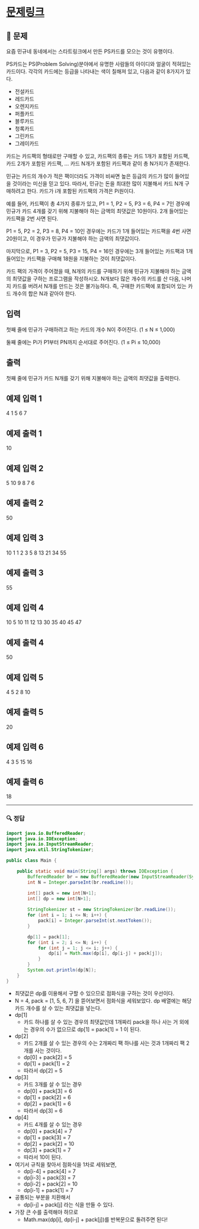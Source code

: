 # [문제링크](https://www.acmicpc.net/problem/11052)

## 📝 문제

요즘 민규네 동네에서는 스타트링크에서 만든 PS카드를 모으는 것이 유행이다.

PS카드는 PS(Problem Solving)분야에서 유명한 사람들의 아이디와 얼굴이 적혀있는 카드이다. 각각의 카드에는 등급을 나타내는 색이 칠해져 있고, 다음과 같이 8가지가 있다.

-   전설카드
-   레드카드
-   오렌지카드
-   퍼플카드
-   블루카드
-   청록카드
-   그린카드
-   그레이카드

카드는 카드팩의 형태로만 구매할 수 있고, 카드팩의 종류는 카드 1개가 포함된 카드팩, 카드 2개가 포함된 카드팩, ... 카드 N개가 포함된 카드팩과 같이 총 N가지가 존재한다.

민규는 카드의 개수가 적은 팩이더라도 가격이 비싸면 높은 등급의 카드가 많이 들어있을 것이라는 미신을 믿고 있다. 따라서, 민규는 돈을 최대한 많이 지불해서 카드 N개 구매하려고 한다. 카드가 i개 포함된 카드팩의 가격은 Pi원이다.

예를 들어, 카드팩이 총 4가지 종류가 있고, P1 = 1, P2 = 5, P3 = 6, P4 = 7인 경우에 민규가 카드 4개를 갖기 위해 지불해야 하는 금액의 최댓값은 10원이다. 2개 들어있는 카드팩을 2번 사면 된다.

P1 = 5, P2 = 2, P3 = 8, P4 = 10인 경우에는 카드가 1개 들어있는 카드팩을 4번 사면 20원이고, 이 경우가 민규가 지불해야 하는 금액의 최댓값이다.

마지막으로, P1 = 3, P2 = 5, P3 = 15, P4 = 16인 경우에는 3개 들어있는 카드팩과 1개 들어있는 카드팩을 구매해 18원을 지불하는 것이 최댓값이다.

카드 팩의 가격이 주어졌을 때, N개의 카드를 구매하기 위해 민규가 지불해야 하는 금액의 최댓값을 구하는 프로그램을 작성하시오. N개보다 많은 개수의 카드를 산 다음, 나머지 카드를 버려서 N개를 만드는 것은 불가능하다. 즉, 구매한 카드팩에 포함되어 있는 카드 개수의 합은 N과 같아야 한다.

## 입력

첫째 줄에 민규가 구매하려고 하는 카드의 개수 N이 주어진다. (1 ≤ N ≤ 1,000)

둘째 줄에는 Pi가 P1부터 PN까지 순서대로 주어진다. (1 ≤ Pi ≤ 10,000)

## 출력

첫째 줄에 민규가 카드 N개를 갖기 위해 지불해야 하는 금액의 최댓값을 출력한다.

## 예제 입력 1 

4
1 5 6 7

## 예제 출력 1 
10

## 예제 입력 2 

5
10 9 8 7 6

## 예제 출력 2 

50

## 예제 입력 3 

10
1 1 2 3 5 8 13 21 34 55

## 예제 출력 3 

55

## 예제 입력 4

10
5 10 11 12 13 30 35 40 45 47

## 예제 출력 4 

50

## 예제 입력 5

4
5 2 8 10

## 예제 출력 5 

20

## 예제 입력 6 

4
3 5 15 16

## 예제 출력 6

18

---

### 🔍 정답

```java
import java.io.BufferedReader;
import java.io.IOException;
import java.io.InputStreamReader;
import java.util.StringTokenizer;

public class Main {

    public static void main(String[] args) throws IOException {
        BufferedReader br = new BufferedReader(new InputStreamReader(System.in));
        int N = Integer.parseInt(br.readLine());

        int[] pack = new int[N+1];
        int[] dp = new int[N+1];
        
        StringTokenizer st = new StringTokenizer(br.readLine());
        for (int i = 1; i <= N; i++) {
            pack[i] = Integer.parseInt(st.nextToken());
        }

        dp[1] = pack[1];
        for (int i = 2; i <= N; i++) {
            for (int j = 1; j <= i; j++) {
                dp[i] = Math.max(dp[i], dp[i-j] + pack[j]);
            }
        }
        System.out.println(dp[N]);
    }
}
```
- 최댓값은 dp를 이용해서 구할 수 있으므로 점화식을 구하는 것이 우선이다.
- N = 4, pack = [1, 5, 6, 7] 을 뜯어보면서 점화식을 세워보았다. dp 배열에는 해당 카드 개수를 살 수 있는 최댓값을 넣는다.
- dp[1] 
	- 카드 하나를 살 수 있는 경우의 최댓값인데 1개짜리 pack을 하나 사는 거 외에는 경우의 수가 없으므로 dp[1] = pack[1] = 1 이 된다.
- dp[2]
	- 카드 2개를 살 수 있는 경우의 수는 2개짜리 팩 하나를 사는 것과 1개짜리 팩 2개를 사는 것이다.
	- dp[0] + pack[2] = 5
	- dp[1] + pack[1] = 2
	- 따라서 dp[2] = 5
- dp[3]
	- 카드 3개를 살 수 있는 경우
	- dp[0] + pack[3] = 6
	- dp[1] + pack[2] = 6
	- dp[2] + pack[1] = 6
	- 따라서 dp[3] = 6
- dp[4]
	- 카드 4개를 살 수 있는 경우
	- dp[0] + pack[4] = 7
	- dp[1] + pack[3] = 7
	- dp[2] + pack[2] = 10
	- dp[3] + pack[1] = 7
	- 따라서 10이 된다.
- 여기서 규칙을 찾아서 점화식을 1차로 세워보면,
	- dp[i-4] + pack[4] = 7
	- dp[i-3] + pack[3] = 7
	- dp[i-2] + pack[2] = 10
	- dp[i-1] + pack[1] = 7
- 공통되는 부분을 치환해서
	- dp[i-j] + pack[j] 라는 식을 만들 수 있다.
- 가장 큰 수를 출력해야 하므로
	- Math.max(dp[i], dp[i-j] + pack[j])를 반복문으로 돌려주면 된다!